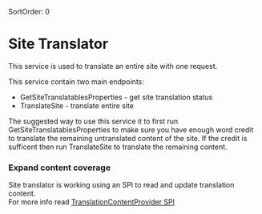 SortOrder: 0
# Site Translator 

This service is used to translate an entire site with one request.</br>

This service contain two main endpoints:
* GetSiteTranslatablesProperties - get site translation status
* TranslateSite - translate entire site

The suggested way to use this service it to first run GetSiteTranslatablesProperties to make sure you have enough word credit to translate the remaining untranslated content of the site. If the credit is sufficent then run TranslateSite to translate the remaining content.


### Expand content coverage

Site translator is working using an SPI to read and update translation content.</br>
For more info read [TranslationContentProvider SPI](https://github.com/wix-private/linguist/blob/master/site-translator/spi-proto/docs/README.md)
